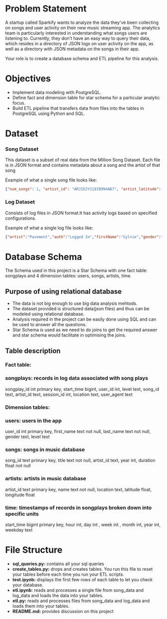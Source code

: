 # Problem Statement

A startup called Sparkify wants to analyze the data they've been collecting on songs and user activity on their new music streaming app. The analytics team is particularly interested in understanding what songs users are listening to. Currently, they don't have an easy way to query their data, which resides in a directory of JSON logs on user activity on the app, as well as a directory with JSON metadata on the songs in their app.

Your role is to create a database schema and ETL pipeline for this analysis.


# Objectives

- Implement data modeling with PostgreSQL. 
- Define fact and dimension table for star schema for a particular analytic focus.
- Build ETL pipeline that transfers data from files into the tables in PostgreSQL using Python and SQL. 


# Dataset

### Song Dataset

This dataset is a subset of real data from the Million Song Dataset. Each file is in JSON format and contains metadata about a song and the artist of that song

Example of what a single song file looks like:

```json
{"num_songs": 1, "artist_id": "ARJIE2Y1187B994AB7", "artist_latitude": null, "artist_longitude": null, "artist_location": "", "artist_name": "Line Renaud", "song_id": "SOUPIRU12A6D4FA1E1", "title": "Der Kleine Dompfaff", "duration": 152.92036, "year": 0}
```

### Log Dataset

Consists of log files in JSON format.It has activity logs based on specified configurations.

Example of what a single log file looks like:

```json
{"artist":"Pavement","auth":"Logged In","firstName":"Sylvie","gender":"F","itemInSession":0,"lastName":"Cruz","length":99.16036,"level":"free","location":"Washington-Arlington- Alexandria, DC-VA-MD-WV","method":"PUT","page":"NextSong","registration":1540266e+12,"sessionId":345,"song":"Mercy:The Laundromat","status":200,"ts":1541990258796,"userAgent":""\"Mozilla\/5.0 (Macintosh; Intel Mac OS X 10_9_4...", "userId":"10"}
```

# Database Schema
The Schema used in this project is a Star Schema with one fact table: songplays and 4 dimension tables: users, songs, artists, time. 


## Purpose of using relational database

- The data is not big enough to use big data analysis mehtods.
- The dataset provided is structured data(json files) and thus can be modeled using relational database.
- Analysis required in the project can be easily done using SQL and can be used to answer all the questions.
- Star Schema is used as we need to do joins to get the required answer and star schema would facilitate in optimising the joins.

## Table description

### Fact table:

### songplays: records in log data associated with song plays
songplay_id int primary key, 
start_time bigint, 
user_id int, 
level text, 
song_id text, 
artist_id text, 
session_id int,
location text, 
user_agent text

### Dimension tables:

### users: users in the app
user_id int primary key,
first_name text not null, 
last_name text not null, 
gender text, 
level text

### songs: songs in music database
song_id text primary key, 
title text not null, 
artist_id text, 
year int, 
duration float not null

### artists: artists in music database
artist_id text primary key,
name text not null, 
location text, 
latitude float,
longitude float

### time: timestamps of records in songplays broken down into specific units
start_time bigint primary key,
hour int, 
day int ,
week int ,
month int,
year int, 
weekday text



# File Structure

- **sql_queries.py:** contains all your sql queries
- **create_tables.py:** drops and creates tables. You run this file to reset your tables before each time you run your ETL scripts.
- **test.ipynb:** displays the first few rows of each table to let you check your database.
- **etl.ipynb:** reads and processes a single file from song_data and log_data and loads the data into your tables.
- **etl.py:** reads and processes files from song_data and log_data and loads them into your tables.
- **README.md:** provides discussion on this project